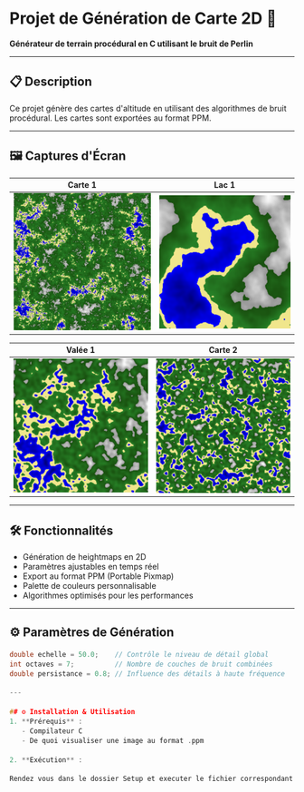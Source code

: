 # Projet de Génération de Carte 2D 🌄  
**Générateur de terrain procédural en C utilisant le bruit de Perlin**  

---

## 📋 Description  
Ce projet génère des cartes d'altitude en utilisant des algorithmes de bruit procédural. Les cartes sont exportées au format PPM.  

---

## 🖼️ Captures d'Écran  

| Carte 1 | Lac 1 |  
|-------------------|-------------------|  
| ![Mountains](generatedImage/Screenshots/Capture.png) | ![Valleys](generatedImage/Screenshots/Capture1.png) |  

| Valée 1 | Carte 2 |  
|--------|---------------|  
| ![Desert](generatedImage/Screenshots/Capture2.png) | ![Coast](generatedImage/Screenshots/Capture3.png) |  

---

## 🛠️ Fonctionnalités  
- Génération de heightmaps en 2D  
- Paramètres ajustables en temps réel  
- Export au format PPM (Portable Pixmap)  
- Palette de couleurs personnalisable  
- Algorithmes optimisés pour les performances  

---

## ⚙️ Paramètres de Génération  
```c
double echelle = 50.0;    // Contrôle le niveau de détail global  
int octaves = 7;          // Nombre de couches de bruit combinées  
double persistance = 0.8; // Influence des détails à haute fréquence  

---

## ⚙️ Installation & Utilisation  
1. **Prérequis** :  
   - Compilateur C
   - De quoi visualiser une image au format .ppm

2. **Exécution** :  

Rendez vous dans le dossier Setup et executer le fichier correspondant à votre OS.

